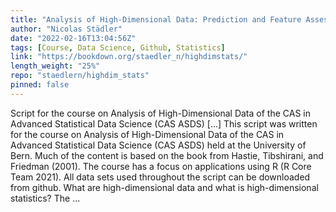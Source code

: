 ```yaml
---
title: "Analysis of High-Dimensional Data: Prediction and Feature Assessment"
author: "Nicolas Städler"
date: "2022-02-16T13:04:56Z"
tags: [Course, Data Science, Github, Statistics]
link: "https://bookdown.org/staedler_n/highdimstats/"
length_weight: "25%"
repo: "staedlern/highdim_stats"
pinned: false
---
```


Script for the course on Analysis of High-Dimensional Data of the CAS in Advanced Statistical Data Science (CAS ASDS) [...] This script was written for the course on Analysis of High-Dimensional Data of the CAS in Advanced Statistical Data Science (CAS ASDS) held at the University of Bern. Much of the content is based on the book from Hastie, Tibshirani, and Friedman (2001). The course has a focus on applications using R (R Core Team 2021). All data sets used throughout the script can be downloaded from github. What are high-dimensional data and what is high-dimensional statistics? The ...
